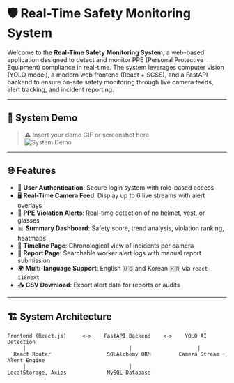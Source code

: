# 🛡️ Real-Time Safety Monitoring System

Welcome to the **Real-Time Safety Monitoring System**, a web-based application designed to detect and monitor PPE (Personal Protective Equipment) compliance in real-time. The system leverages computer vision (YOLO model), a modern web frontend (React + SCSS), and a FastAPI backend to ensure on-site safety monitoring through live camera feeds, alert tracking, and incident reporting.

---

## 📸 System Demo

> ⚠️ Insert your demo GIF or screenshot here  
![System Demo](./assets/screenshots/demo.gif)

---

## 🌐 Features

- 🔐 **User Authentication**: Secure login system with role-based access
- 🖥️ **Real-Time Camera Feed**: Display up to 6 live streams with alert overlays
- 🚨 **PPE Violation Alerts**: Real-time detection of no helmet, vest, or glasses
- 📊 **Summary Dashboard**: Safety score, trend analysis, violation ranking, heatmaps
- 📆 **Timeline Page**: Chronological view of incidents per camera
- 📁 **Report Page**: Searchable worker alert logs with manual report submission
- 🌍 **Multi-language Support**: English 🇺🇸 and Korean 🇰🇷 via `react-i18next`
- 📤 **CSV Download**: Export alert data for reports or audits

---

## 🏗️ System Architecture

```plaintext
Frontend (React.js)     <->    FastAPI Backend    <->    YOLO AI Detection
     |                                 |                     |
  React Router                  SQLAlchemy ORM         Camera Stream + Alert Engine
     |                                 |
LocalStorage, Axios             MySQL Database
